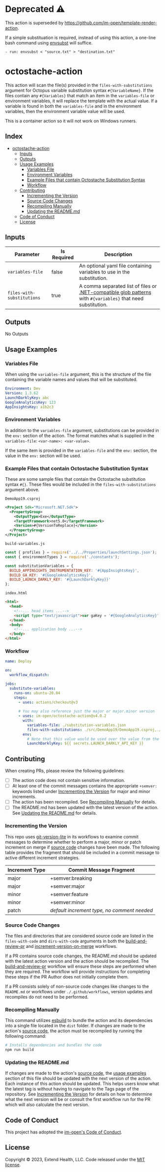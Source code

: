 # Deprecated :warning:

This action is superseded by https://github.com/im-open/template-render-action.

If a simple substituation is required, instead of using this action, a one-line bash command using [envsubst](https://www.man7.org/linux/man-pages/man1/envsubst.1.html) will suffice.
```
- run: envsubst < "source.txt" > "destination.txt"
```

# octostache-action

This action will scan the file(s) provided in the `files-with-substitutions` argument for Octopus variable substitution syntax `#{VariableName}`. If the files contain any `#{Variables}` that match an item in the `variables-file` or environment variables, it will replace the template with the actual value. If a variable is found in both the `variables-file` and in the environment variables, then the environment variable value will be used.

This is a container action so it will not work on Windows runners.

## Index<!-- omit in toc -->

- [octostache-action](#octostache-action)
  - [Inputs](#inputs)
  - [Outputs](#outputs)
  - [Usage Examples](#usage-examples)
    - [Variables File](#variables-file)
    - [Environment Variables](#environment-variables)
    - [Example Files that contain Octostache Substitution Syntax](#example-files-that-contain-octostache-substitution-syntax)
    - [Workflow](#workflow)
  - [Contributing](#contributing)
    - [Incrementing the Version](#incrementing-the-version)
    - [Source Code Changes](#source-code-changes)
    - [Recompiling Manually](#recompiling-manually)
    - [Updating the README.md](#updating-the-readmemd)
  - [Code of Conduct](#code-of-conduct)
  - [License](#license)

## Inputs

| Parameter                  | Is Required | Description                                                                                                                                                                                                                                  |
|----------------------------|-------------|----------------------------------------------------------------------------------------------------------------------------------------------------------------------------------------------------------------------------------------------|
| `variables-file`           | false       | An optional yaml file containing variables to use in the substitution.                                                                                                                                                                       |
| `files-with-substitutions` | true        | A comma separated list of files or [.NET-compatible glob patterns](https://docs.microsoft.com/en-us/dotnet/api/microsoft.extensions.filesystemglobbing.matcher?view=dotnet-plat-ext-6.0#remarks) with `#{variables}` that need substitution. |

## Outputs

No Outputs

## Usage Examples

### Variables File

When using the `variables-file` argument, this is the structure of the file containing the variable names and values that will be substituted.

```yaml
Environment: Dev
Version: 1.3.62
LaunchDarklyKey: abc
GoogleAnalyticsKey: 123
AppInsightsKey: a1b2c3
```

### Environment Variables

In addition to the `variables-file` argument, substitutions can be provided in the `env:` section of the action. The format matches what is supplied in the `variables-file`: `<var-name>: <var-value>`.

If the same item is provided in the `variables-file` and the `env:` section, the value in the `env:` section will be used.

### Example Files that contain Octostache Substitution Syntax

These are some sample files that contain the Octostache substitution syntax `#{}`. These files would be included in the `files-with-substitutions` argument above.

`DemoApp19.csproj`

```xml
<Project Sdk="Microsoft.NET.Sdk">
  <PropertyGroup>
    <OutputType>Exe</OutputType>
    <TargetFramework>net5.0</TargetFramework>
    <Version>#{VersionToReplace}</Version>
  </PropertyGroup>
</Project>
```

`build-variables.js`

```js
const { profiles } = require('../../Properties/launchSettings.json');
const { environmentTypes } = require('./constants');

const substitutionVariables = {
  BUILD_APPINSIGHTS_INSTRUMENTATION_KEY: '#{AppInsightsKey}',
  BUILD_GA_KEY: '#{GoogleAnalyticsKey}',
  BUILD_LAUNCH_DARKLY_KEY: '#{LaunchDarklyKey}}'
};
```

`index.html`

```html
<html>
  <head>
    <!--... head items ...-->
    <script type="text/javascript">var gaKey = '#{GoogleAnalyticsKey}';</script>
  </head>
  <body>
    <!--... application body ...-->
  </body>
</html>
```

### Workflow

```yml
name: Deploy

on:
  workflow_dispatch:

jobs:
  substitute-variables:
    runs-on: ubuntu-20.04
    steps:
      - uses: actions/checkout@v3
      
      # You may also reference just the major or major.minor version
      - uses: im-open/octostache-action@v4.0.2
        with:
          variables-file: ./substitution-variables.json
          files-with-substitutions: ./src/DemoApp19/DemoApp19.csproj,./src/DemoApp19/Bff/FrontEnd/scripts/build-variables.js,./src/**/*.html
        env:
          # Note that this value would be used over the value from the example variables file
          LaunchDarklyKey: ${{ secrets.LAUNCH_DARKLY_API_KEY }}
```

## Contributing

When creating PRs, please review the following guidelines:

- [ ] The action code does not contain sensitive information.
- [ ] At least one of the commit messages contains the appropriate `+semver:` keywords listed under [Incrementing the Version] for major and minor increments.
- [ ] The action has been recompiled.  See [Recompiling Manually] for details.
- [ ] The README.md has been updated with the latest version of the action.  See [Updating the README.md] for details.

### Incrementing the Version

This repo uses [git-version-lite] in its workflows to examine commit messages to determine whether to perform a major, minor or patch increment on merge if [source code] changes have been made.  The following table provides the fragment that should be included in a commit message to active different increment strategies.

| Increment Type | Commit Message Fragment                     |
|----------------|---------------------------------------------|
| major          | +semver:breaking                            |
| major          | +semver:major                               |
| minor          | +semver:feature                             |
| minor          | +semver:minor                               |
| patch          | *default increment type, no comment needed* |

### Source Code Changes

The files and directories that are considered source code are listed in the `files-with-code` and `dirs-with-code` arguments in both the [build-and-review-pr] and [increment-version-on-merge] workflows.  

If a PR contains source code changes, the README.md should be updated with the latest action version and the action should be recompiled.  The [build-and-review-pr] workflow will ensure these steps are performed when they are required.  The workflow will provide instructions for completing these steps if the PR Author does not initially complete them.

If a PR consists solely of non-source code changes like changes to the `README.md` or workflows under `./.github/workflows`, version updates and recompiles do not need to be performed.

### Recompiling Manually

This command utilizes [esbuild] to bundle the action and its dependencies into a single file located in the `dist` folder.  If changes are made to the action's [source code], the action must be recompiled by running the following command:

```sh
# Installs dependencies and bundles the code
npm run build
```

### Updating the README.md

If changes are made to the action's [source code], the [usage examples] section of this file should be updated with the next version of the action.  Each instance of this action should be updated.  This helps users know what the latest tag is without having to navigate to the Tags page of the repository.  See [Incrementing the Version] for details on how to determine what the next version will be or consult the first workflow run for the PR which will also calculate the next version.

## Code of Conduct

This project has adopted the [im-open's Code of Conduct](https://github.com/im-open/.github/blob/main/CODE_OF_CONDUCT.md).

## License

Copyright &copy; 2023, Extend Health, LLC. Code released under the [MIT license](LICENSE).

 <!-- Links -->
[Incrementing the Version]: #incrementing-the-version
[Recompiling Manually]: #recompiling-manually
[Updating the README.md]: #updating-the-readmemd
[source code]: #source-code-changes
[usage examples]: #usage-examples
[build-and-review-pr]: ./.github/workflows/build-and-review-pr.yml
[increment-version-on-merge]: ./.github/workflows/increment-version-on-merge.yml
[esbuild]: https://esbuild.github.io/getting-started/#bundling-for-node
[git-version-lite]: https://github.com/im-open/git-version-lite
